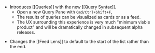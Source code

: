 + Introduces [[Queries]] with the new [[Query Syntax]].
	* Open a new Query Pane with `Cmd/Ctrl+Shift+F`,
	* The results of queries can be visualized as cards or as a feed.
	* The UX surrounding this experience is very much "minimum viable product" and will be dramatically changed in subsequent alpha releases.
* Changes the [[Feed Lens]] to default to the start of the list rather than the end.